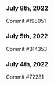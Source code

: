 ### July 8th, 2022

Commit #198051

### July 5th, 2022

Commit #314353


### July 4th, 2022

Commit #72281
